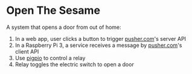 # Open The Sesame

A system that opens a door from out of home:

1. In a web app, user clicks a button to trigger [pusher.com](pusher.com)'s server API
2. In a Raspberry Pi 3, a service receives a message by [pusher.com](pusher.com)'s client API
3. Use [pigpio](https://github.com/fivdi/pigpio) to control a relay
4. Relay toggles the electric switch to open a door

